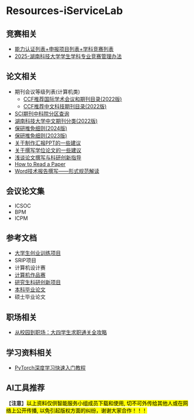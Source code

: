 # Resources-iServiceLab
## 竞赛相关
- [能力认证列表+申报项目列表+学科竞赛列表](CompetitionList.md)
- [2025-湖南科技大学学生学科专业竞赛管理办法](https://pan.baidu.com/s/1msww-YMITr76QCO2Af0E9A?)
  
## 论文相关
- 期刊会议等级列表(计算机类)
  - [CCF推荐国际学术会议和期刊目录(2022版)](https://pan.baidu.com/s/1b7SFUCxQAqC89I74N5vkNA?)
  - [CCF推荐中文科技期刊目录(2022版)](https://pan.baidu.com/s/1RwtjPLDyi3QRXtI-vGGQYg?)
- [SCI期刊中科院分区查询](https://www.ablesci.com/journal)
- [湖南科技大学中文期刊分类(2022版)](https://pan.baidu.com/s/1c04I0-5WMmhrHyCOAcNKKA?)
- [保研推免细则(2024版)](https://computer.hnust.edu.cn/tzgg/075199e1224944eab1cf21ae5a188efa.htm)
- [保研推免细则(2023版)](https://pan.baidu.com/s/1EPGSBIVwvKFij1ZwvFfaxQ?)
- [关于制作汇报PPT的一些建议](https://pan.baidu.com/s/1bW2xz5CSawr4XVr4jLeArw?)
- [关于撰写学位论文的一些建议](https://pan.baidu.com/s/1EKclWnv5_WjeXcMgnvmhVg?)
- [浅谈论文撰写与科研创新指导](https://pan.baidu.com/s/12mjqrJI6Eop_67RAGrg_Gw?)
- [How to Read a Paper](https://pan.baidu.com/s/14t4pV8fMbSCN2m8pWSs5nw?)
- [Word技术报告撰写——形式规范解读](https://pan.baidu.com/s/1FVHbRnfFKgo_2CW8e6bEEg?)

## 会议论文集
- ICSOC
- BPM
- ICPM

## 参考文档
- [大学生创业训练项目](https://pan.baidu.com/s/1tX8qEdaZA2bue4Su_dJF2g?)
- SRIP项目
- 计算机设计赛
- [计算机作品赛](https://pan.baidu.com/s/1t5IpZr1piBb2mT9DDgPgGQ?)
- [研究生科研创新项目](https://pan.baidu.com/s/14NwflR-MQSkRVbVlzwqwDA?)
- [本科毕业论文](https://pan.baidu.com/s/1xcpyrXWIr1p6lt2ZPVOR0Q?)
- 硕士毕业论文

## 职场相关
- [从校园到职场：大四学生求职通关全攻略](https://pan.baidu.com/s/1yHQ_O8Z2XYLBlgubAtU73w?)

## 学习资料相关
- [PyTorch深度学习快速入门教程](https://www.bilibili.com/video/BV1hE411t7RN)

## AI工具推荐

【**注意**】<mark>以上资料仅供智能服务小组成员下载和使用, 切不可外传给其他人或在网络上公开传播, 以免引起版权方面的纠纷，谢谢大家合作！！！</mark>
